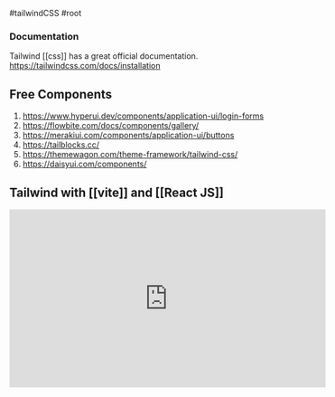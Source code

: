 #tailwindCSS #root 

### **Documentation**
Tailwind [[css]] has a great official documentation.
https://tailwindcss.com/docs/installation

## **Free Components**
1. https://www.hyperui.dev/components/application-ui/login-forms
2. https://flowbite.com/docs/components/gallery/
3. https://merakiui.com/components/application-ui/buttons
4. https://tailblocks.cc/
5. https://themewagon.com/theme-framework/tailwind-css/
6. https://daisyui.com/components/


## Tailwind with [[vite]] and [[React JS]]
<iframe width="560" height="315" src="https://www.youtube.com/embed/sHnG8tIYMB4?si=q_duVZJCZxWeQFeC" title="YouTube video player" frameborder="0" allow="accelerometer; autoplay; clipboard-write; encrypted-media; gyroscope; picture-in-picture; web-share" referrerpolicy="strict-origin-when-cross-origin" allowfullscreen></iframe>
